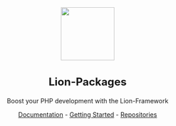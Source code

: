 

<div align="center">
 <img src="https://github.com/lion-packages/.github/assets/56183278/7d8221df-5a43-4f69-944f-e1a6cc3ddaa8" height="120px" width="auto" />
 
 <h2 style="font-size: 24px">Lion-Packages</h2>
 
 <p>Boost your PHP development with the Lion-Framework</p>
</div>

<div align="center">
 <a href="https://lion-client.vercel.app/">Documentation</a><span>&nbsp;-&nbsp;</span><a href="https://lion-client.vercel.app/framework/index/v15.4.1/install">Getting Started</a><span>&nbsp;-&nbsp;</span><a href="https://github.com/orgs/lion-packages/repositories">Repositories</a>
</div>
